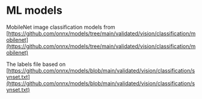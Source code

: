 # ML models

MobileNet image classification models from [https://github.com/onnx/models/tree/main/validated/vision/classification/mobilenet](https://github.com/onnx/models/tree/main/validated/vision/classification/mobilenet)

The labels file based on [https://github.com/onnx/models/blob/main/validated/vision/classification/synset.txt](https://github.com/onnx/models/blob/main/validated/vision/classification/synset.txt)
